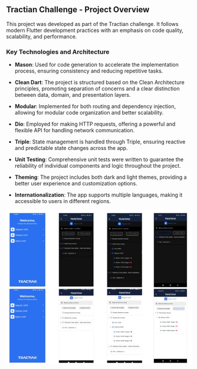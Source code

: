 
## Tractian Challenge - Project Overview

This project was developed as part of the Tractian challenge. It follows modern Flutter development practices with an emphasis on code quality, scalability, and performance.

### Key Technologies and Architecture

- **Mason**: Used for code generation to accelerate the implementation process, ensuring consistency and reducing repetitive tasks.

- **Clean Dart**: The project is structured based on the Clean Architecture principles, promoting separation of concerns and a clear distinction between data, domain, and presentation layers.

- **Modular**: Implemented for both routing and dependency injection, allowing for modular code organization and better scalability.

- **Dio**: Employed for making HTTP requests, offering a powerful and flexible API for handling network communication.

- **Triple**: State management is handled through Triple, ensuring reactive and predictable state changes across the app.

- **Unit Testing**: Comprehensive unit tests were written to guarantee the reliability of individual components and logic throughout the project.

- **Theming**: The project includes both dark and light themes, providing a better user experience and customization options.

- **Internationalization**: The app supports multiple languages, making it accessible to users in different regions.


![Logo](./assets/print.png)